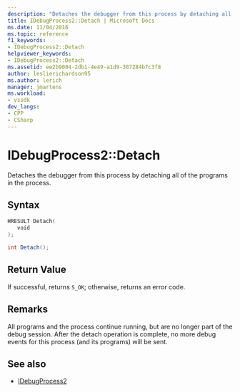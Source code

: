 ```yaml
---
description: "Detaches the debugger from this process by detaching all of the programs in the process."
title: IDebugProcess2::Detach | Microsoft Docs
ms.date: 11/04/2016
ms.topic: reference
f1_keywords:
- IDebugProcess2::Detach
helpviewer_keywords:
- IDebugProcess2::Detach
ms.assetid: ee2b9084-2db1-4e49-a1d9-387284b7c3f8
author: leslierichardson95
ms.author: lerich
manager: jmartens
ms.workload:
- vssdk
dev_langs:
- CPP
- CSharp
---
```

# IDebugProcess2::Detach
Detaches the debugger from this process by detaching all of the programs in the process.

## Syntax

```cpp
HRESULT Detach( 
   void 
);
```

```csharp
int Detach();
```

## Return Value
 If successful, returns `S_OK`; otherwise, returns an error code.

## Remarks
 All programs and the process continue running, but are no longer part of the debug session. After the detach operation is complete, no more debug events for this process (and its programs) will be sent.

## See also
- [IDebugProcess2](../../../extensibility/debugger/reference/idebugprocess2.md)
